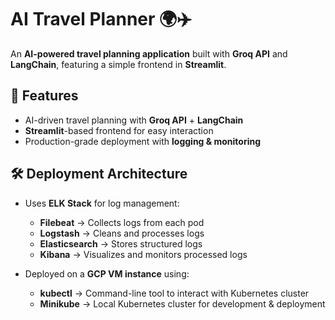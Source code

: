 # AI Travel Planner 🌍✈️

An **AI-powered travel planning application** built with **Groq API** and **LangChain**, featuring a simple frontend in **Streamlit**.

## 🚀 Features
- AI-driven travel planning with **Groq API** + **LangChain**
- **Streamlit**-based frontend for easy interaction
- Production-grade deployment with **logging & monitoring**

## 🛠️ Deployment Architecture
- Uses **ELK Stack** for log management:
  - **Filebeat** → Collects logs from each pod  
  - **Logstash** → Cleans and processes logs  
  - **Elasticsearch** → Stores structured logs  
  - **Kibana** → Visualizes and monitors processed logs  

- Deployed on a **GCP VM instance** using:
  - **kubectl** → Command-line tool to interact with Kubernetes cluster  
  - **Minikube** → Local Kubernetes cluster for development & deployment  
